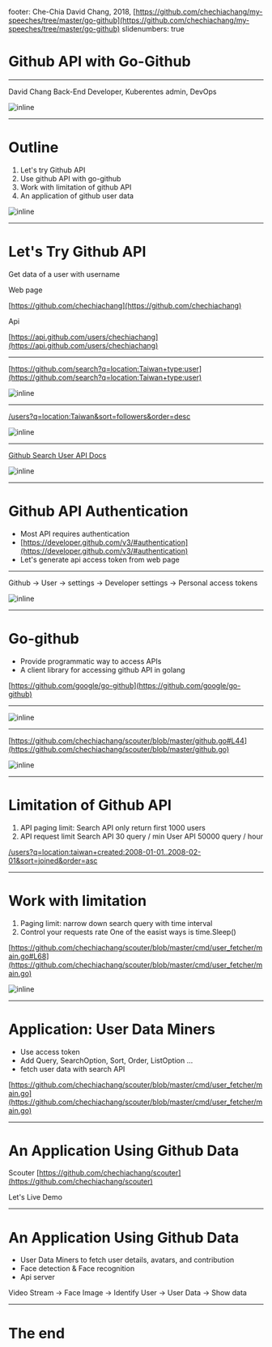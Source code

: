 footer: Che-Chia David Chang, 2018,  [https://github.com/chechiachang/my-speeches/tree/master/go-github](https://github.com/chechiachang/my-speeches/tree/master/go-github)
slidenumbers: true

# Github API with Go-Github

---

David Chang
Back-End Developer, Kuberentes admin, DevOps

![inline](../images/davidchang.jpg)

---

# Outline

1. Let's try Github API
2. Use github API with go-github
3. Work with limitation of github API
4. An application of github user data

![inline](../images/octocat.png)

---

# Let's Try Github API

Get data of a user with username

Web page

[https://github.com/chechiachang](https://github.com/chechiachang)

Api

[https://api.github.com/users/chechiachang](https://api.github.com/users/chechiachang)

---

[https://github.com/search?q=location:Taiwan+type:user](https://github.com/search?q=location:Taiwan+type:user)

![inline](../images/github-api-search-bigbig.png)

---

[/users?q=location:Taiwan&sort=followers&order=desc](https://api.github.com/search/users?q=location:Taiwan&sort=followers&order=desc)

![inline](../images/github-api-search-audreyt.png)

---

[Github Search User API Docs](https://developer.github.com/v3/search/#search-users)

![inline](../images/github-api-search-user.png)

---

# Github API Authentication

- Most API requires authentication
- [https://developer.github.com/v3/#authentication](https://developer.github.com/v3/#authentication)
- Let's generate api access token from web page

---

Github -> User -> settings -> Developer settings -> Personal access tokens

![inline](../images/github-api-access-token.png)

---

# Go-github

- Provide programmatic way to access APIs
- A client library for accessing github API in golang

[https://github.com/google/go-github](https://github.com/google/go-github)

---

![inline](../images/github-api-gogithub-auth.png)

---

[https://github.com/chechiachang/scouter/blob/master/github.go#L44](https://github.com/chechiachang/scouter/blob/master/github.go)

![inline](../images/github-api-example.png)

--- 

# Limitation of Github API

1. API paging limit: Search API only return first 1000 users
2. API request limit
  Search API 30 query / min
  User API 50000 query / hour

[/users?q=location:taiwan+created:2008-01-01..2008-02-01&sort=joined&order=asc](https://api.github.com/search/users?q=location:taiwan+created:2008-01-01..2008-02-01&sort=joined&order=asc)

---

# Work with limitation

1. Paging limit: narrow down search query with time interval
2. Control your requests rate 
   One of the easist ways is time.Sleep()

[https://github.com/chechiachang/scouter/blob/master/cmd/user_fetcher/main.go#L68](https://github.com/chechiachang/scouter/blob/master/cmd/user_fetcher/main.go)

![inline](../images/party_parrot.gif)

---

# Application: User Data Miners

- Use access token
- Add Query, SearchOption, Sort, Order, ListOption ...
- fetch user data with search API

[https://github.com/chechiachang/scouter/blob/master/cmd/user_fetcher/main.go](https://github.com/chechiachang/scouter/blob/master/cmd/user_fetcher/main.go)

---

# An Application Using Github Data

Scouter [https://github.com/chechiachang/scouter](https://github.com/chechiachang/scouter)

Let's Live Demo

---

# An Application Using Github Data

- User Data Miners to fetch user details, avatars, and contribution
- Face detection & Face recognition
- Api server

Video Stream -> Face Image -> Identify User -> User Data -> Show data

---

# The end
